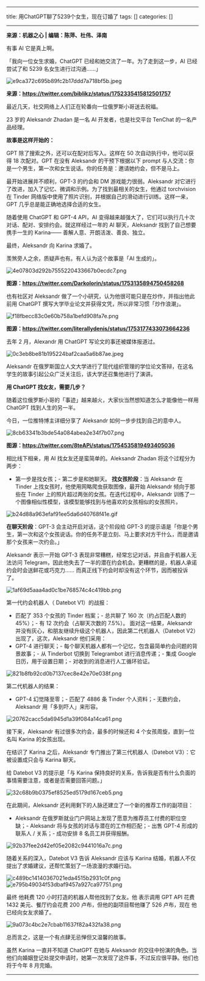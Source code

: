 
--- 
title:  用ChatGPT聊了5239个女生，现在订婚了 
tags: []
categories: [] 

---
**来源：机器之心 | 编辑：陈萍、杜伟、泽南**

有事 AI 它是真上啊。

「我向一位女生求婚，ChatGPT 已经和她交流了一年。为了走到这一步，AI 已经尝试了和 5239 名女生进行过沟通……」

<img src="https://img-blog.csdnimg.cn/img_convert/e9ca372c695b89fc2b17ddd7a718bf5b.jpeg" alt="e9ca372c695b89fc2b17ddd7a718bf5b.jpeg">

**来源：https://twitter.com/biblikz/status/1752335415812501757**

最近几天，社交网络上人们正在轮番向一位俄罗斯小哥送去祝福。

23 岁的 Aleksandr Zhadan 是一名 AI 开发者，也是社交平台 TenChat 的一名产品经理。

**故事是这样开始的：**

GPT 除了搜索之外，还可以在配对后写入。这样在 50 次自动执行中，他可以获得 18 次配对。GPT 在没有 Aleksandr 的干预下根据以下 prompt 与人交流：你是一个男生，第一次和女生说话。你的任务是：邀请她约会，但不是马上。

最开始进展并不顺利，GPT-3 的约会和 DM 游戏能力很弱。Aleksandr 对它进行了改进，加入了记忆、微调和示例。为了找到最相关的女生，他通过 torchvision 在 Tinder 网络版中使用了照片识别，并根据自己的滑动进行训练。这样一来，GPT 几乎总是能正确地选择合适的女生。

随着使用 ChatGPT 和 GPT-4 API，AI 变得越来越强大了，它们可以执行几十次对话、配对、安排约会。就这样经过一年的 AI 聊天，Aleksandr 找到了自己想要携手一生的 Karina—— 善解人意、开朗活泼、善良、独立。

最终，Aleksandr 向 Karina 求婚了。

羡煞旁人之余，质疑声也有。有人认为这个故事是「AI 生成的」。

<img src="https://img-blog.csdnimg.cn/img_convert/4e07803d292b7555220433667b0ecdc7.png" alt="4e07803d292b7555220433667b0ecdc7.png">

**图源：https://twitter.com/Darkolorin/status/1753135894750458268**

也有社区对 Aleksandr 做了一个小研究，认为他很可能只是在炒作，并指出他此前用 ChatGPT 撰写大学毕业论文并获得文凭，所以非常习惯「炒作浪潮」。

<img src="https://img-blog.csdnimg.cn/img_convert/f18fbecc83c0e60b758a1befd908fa7e.png" alt="f18fbecc83c0e60b758a1befd908fa7e.png">

**图源：https://twitter.com/literallydenis/status/1753177433073664236**

去年 2 月，Alexandr 用 ChatGPT 写论文的事还被媒体报道过。

<img src="https://img-blog.csdnimg.cn/img_convert/0c3eb8be81b195224baf2caa5a6b87ae.jpeg" alt="0c3eb8be81b195224baf2caa5a6b87ae.jpeg">

Aleksandr 在俄罗斯国立人文大学进行了现代组织管理的学位论文答辩，在这名学生的故事引起公众广泛关注后，该大学还召集他进行了演讲。

**用 ChatGPT 找女友，需要几步？**

随着这位俄罗斯小哥的「事迹」越来越火，大家伙当然想知道怎么才能像他一样用 ChatGPT 找到人生的另一半。

今日，一位推特博主详细分享了 Aleksandr 如何一步步找到自己的意中人。

<img src="https://img-blog.csdnimg.cn/img_convert/8cb63341b3bde54a084abea2e34f7b07.png" alt="8cb63341b3bde54a084abea2e34f7b07.png">

**图源：https://twitter.com/8teAPi/status/1754535819493405036**

相比线下相亲，用 AI 找女友还是蛮简单的。Aleksandr Zhadan 将这个过程分为两步：
- 第一步是找女孩；- 第二步是和她聊天。
**找女孩阶段**：当 Aleksandr 在 Tinder 上找女孩时，他使用网略爬虫获取图像，最开始 Aleksandr 倾向于那些在 Tinder 上的照片超过两张的女孩。在迭代过程中，Aleksandr 训练了一个图像相似性模型，该模型能够找到与他喜欢的女孩相似的女孩照片。

<img src="https://img-blog.csdnimg.cn/img_convert/b24d88a963efaf91ee5da6d40768f41e.gif" alt="b24d88a963efaf91ee5da6d40768f41e.gif">

**在聊天阶段**：GPT-3 会主动开启对话，这个阶段给 GPT-3 的提示语是「你是个男生，第一次和这个女孩说话。你的任务不是立刻、马上要求对方干什么，而是邀请那个女孩来一次约会。」

Aleksandr 表示一开始 GPT-3 表现非常糟糕，经常忘记对话，并且由于机器人无法访问 Telegram，因此他失去了一半的潜在约会机会。更糟糕的是，机器人承诺约会时会送鲜花或巧克力…… 而真正线下约会时却没有这个环节，因而被投诉了。

<img src="https://img-blog.csdnimg.cn/img_convert/1af69d5aaa4ad0c1be768574c4c419bb.png" alt="1af69d5aaa4ad0c1be768574c4c419bb.png">

第一代约会机器人（ Datebot V1）的战报：
- 匹配了 353 个女孩的 Tinder 档案；- 总共聊了 160 次（约占匹配人数的 45%）；- 有 12 次约会（占聊天次数的 7.5%）。
面对这一结果，Aleksandr 并没有灰心，和朋友继续升级这个机器人，因此第二代机器人（Datebot V2）出现了，这次，Aleksandr 他们采用：
- GPT-4 进行聊天；- 每个聊天机器人都有一个记忆，包含最简单约会问题的背景故事；- 从 Tinderbot 切换到 Telegrambot 进行消息传递；- 集成 Google 日历，用于设置日期；- 对收到的消息进行人工循环验证。
<img src="https://img-blog.csdnimg.cn/img_convert/821b8fb92cd0b7137cec8e42e70e038f.png" alt="821b8fb92cd0b7137cec8e42e70e038f.png">

第二代机器人的结果：
- GPT-4 幻觉降至零；- 匹配了 4886 条 Tinder 个人资料；- 无数约会，Aleksandr 用「多到吓人」来形容。
<img src="https://img-blog.csdnimg.cn/img_convert/20762cacc5da6945d1a39f084a14ca61.png" alt="20762cacc5da6945d1a39f084a14ca61.png">

接下来，Aleksandr 有过很多次约会，最多的时候还和 4 个女孩周旋，直到一位名叫 Karina 的女孩出现。

在结识了 Karina 之后，Aleksandr 专门推出了第三代机器人（Datebot V3）：它被设置成只会与 Karina 聊天。

给 Datebot V3 的提示是「与 Karina 保持良好的关系，告诉我是否有什么负面的事情需要注意，或者是否需要回答问题。」

<img src="https://img-blog.csdnimg.cn/img_convert/32c68b9b0375ef8525ed5179d167ceb5.png" alt="32c68b9b0375ef8525ed5179d167ceb5.png">

在此期间，Aleksandr 还利用剩下的人脉还建立了一个新的推荐工作的副项目：
- Aleksandr 在俄罗斯就业门户网站上发现了愿意为推荐员工付费的职位空缺；- Aleksandr 将与女孩的对话与潜在的工作相匹配；- 出售 GPT-4 形成的联系人 / 关系；- 成功安排 8 名员工并获得报酬。
<img src="https://img-blog.csdnimg.cn/img_convert/92b37fee2d42ef05e2082c9441016a7c.png" alt="92b37fee2d42ef05e2082c9441016a7c.png">

随着关系的深入，Datebot V3 告诉 Aleksandr 应该与 Karina 结婚，机器人不仅提出了求婚建议，还帮忙策划了一场浪漫的求婚行动。

<img src="https://img-blog.csdnimg.cn/img_convert/c489bc14140367021eda4515b2931c0f.png" alt="c489bc14140367021eda4515b2931c0f.png">

<img src="https://img-blog.csdnimg.cn/img_convert/e795b49034f53dbaf9457a927ca97751.png" alt="e795b49034f53dbaf9457a927ca97751.png">

最终 他耗费 120 小时打造的机器人帮他找到了女友。他 表示调用 GPT API 花费 1432 美元、餐厅约会花费 200 卢布，但他的副项目帮他赚了 526 卢布，现在 他 已经向女友求婚了。

<img src="https://img-blog.csdnimg.cn/img_convert/9a073c4bc2e7cbab11637f82a432fa38.png" alt="9a073c4bc2e7cbab11637f82a432fa38.png">

总而言之，这是一个有点肆无忌惮但又温馨的故事。

虽然 Karina 一直并不知道 ChatGPT 在她与 Aleksandr 的交往中扮演的角色。当他们向婚姻登记处提交申请时，她第一次发现了这件事，不过反应很平静。他们也将于今年 8 月完婚。
- - - - - - - 